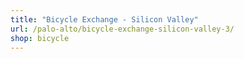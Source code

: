 ```yaml
---
title: "Bicycle Exchange - Silicon Valley"
url: /palo-alto/bicycle-exchange-silicon-valley-3/
shop: bicycle
---
```

